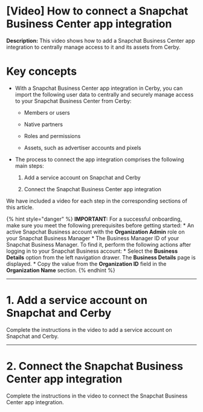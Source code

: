 # [Video] How to connect a Snapchat Business Center app integration

**Description:** This video shows how to add a Snapchat Business Center app integration to centrally manage access to it and its assets from Cerby.

# **Key concepts**

  * With a Snapchat Business Center app integration in Cerby, you can import the following user data to centrally and securely manage access to your Snapchat Business Center from Cerby:

    * Members or users

    * Native partners

    * Roles and permissions

    * Assets, such as advertiser accounts and pixels

  * The process to connect the app integration comprises the following main steps:

    1. Add a service account on Snapchat and Cerby

    2. Connect the Snapchat Business Center app integration

We have included a video for each step in the corresponding sections of this
article.

{% hint style="danger" %} **IMPORTANT:** For a successful onboarding, make
sure you meet the following prerequisites before getting started: * An active
Snapchat Business account with the **Organization Admin** role on your
Snapchat Business Manager * The Business Manager ID of your Snapchat Business
Manager. To find it, perform the following actions after logging in to your
Snapchat Business account: * Select the **Business Details** option from the
left navigation drawer. The **Business Details** page is displayed. * Copy the
value from the **Organization ID** field in the **Organization Name** section.
{% endhint %}

* * *

# **1\. Add a service account on Snapchat and Cerby**

Complete the instructions in the video to add a service account on Snapchat
and Cerby.

* * *

# **2\. Connect the Snapchat Business Center app integration**

Complete the instructions in the video to connect the Snapchat Business Center
app integration.

